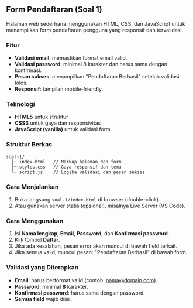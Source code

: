 ## Form Pendaftaran (Soal 1)

Halaman web sederhana menggunakan HTML, CSS, dan JavaScript untuk menampilkan form pendaftaran pengguna yang responsif dan tervalidasi.

### Fitur
- **Validasi email**: memastikan format email valid.
- **Validasi password**: minimal 8 karakter dan harus sama dengan konfirmasi.
- **Pesan sukses**: menampilkan "Pendaftaran Berhasil" setelah validasi lolos.
- **Responsif**: tampilan mobile-friendly.

### Teknologi
- **HTML5** untuk struktur
- **CSS3** untuk gaya dan responsivitas
- **JavaScript (vanilla)** untuk validasi form

### Struktur Berkas
```
soal-1/
  ├─ index.html   // Markup halaman dan form
  ├─ styles.css   // Gaya responsif dan tema
  └─ script.js    // Logika validasi dan pesan sukses
```

### Cara Menjalankan
1. Buka langsung `soal-1/index.html` di browser (double-click).
2. Atau gunakan server statis (opsional), misalnya Live Server (VS Code).

### Cara Menggunakan
1. Isi **Nama lengkap**, **Email**, **Password**, dan **Konfirmasi password**.
2. Klik tombol **Daftar**.
3. Jika ada kesalahan, pesan error akan muncul di bawah field terkait.
4. Jika semua valid, muncul pesan: "Pendaftaran Berhasil" di bawah form.

### Validasi yang Diterapkan
- **Email**: harus berformat valid (contoh: nama@domain.com).
- **Password**: minimal **8** karakter.
- **Konfirmasi password**: harus sama dengan password.
- **Semua field** wajib diisi.


